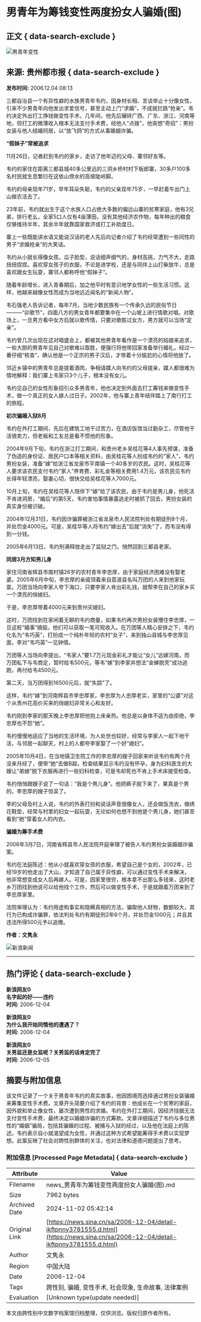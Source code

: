 # 男青年为筹钱变性两度扮女人骗婚(图)

## 正文 { data-search-exclude }


![男青年变性](https://n.sinaimg.cn/sinakd10200/330/w165h165/20221208/39b4-480001fe682e5f33bdb620fcadd925b2.jpg)

## 来源: 贵州都市报 { data-search-exclude }

**发布时间:** 2006.12.04 08:13

三都自治县一个有异性癖的水族男青年韦约，因身材长相、言谈举止十分像女性，引来不少男青年向他发出求爱信号，甚至主动上门“求婚”，不成就拦路“抢亲”。韦约决定外出打工挣钱做变性手术，几年间，他先后辗转广西、广东、浙江、河南等地，但打工的微薄收入根本无法支付手术费，经他人“点拨”，他突想“奇招”：男扮女装与他人结婚同居，以“放飞鸽”的方式从事婚姻诈骗。

**“假妹子”常被追求**

11月26日，记者赶到韦约的家乡，走访了他年迈的父母、寨邻好友等。

韦约的家住在距离三都县城40多公里远的三洞乡桥村村下板郎寨，30多户100多名村民就生息繁衍在这依山傍水的高坡陡岭脚。

韦约的母亲现年71岁，早年耳朵失聪，韦约的父亲现年75岁，一早赶着牛出门上山做农活去了。

23年前，韦约就出生于这个水族人口占绝大多数的偏远山寨的贫寒家庭，他有3兄弟，排行老幺，全家5口人仅有4亩薄田，没有其他经济农作物，每年种出的粮食仅够维持半年，其余半年就靠国家救济或打工补助度日。

寨上一些既能讲水语又能说汉话的老人先后向记者介绍了韦约经常遭到一些同性的男子“求婚抢亲”的大笑话。

韦约从小就长得像女孩，瓜子脸型，说话细声细气的，身材高挑，力气不大，走路扭扭捏捏。喜欢穿女孩子的衣服，不论是进学校，还是与同伴上山打柴放牛，总是喜欢跟女生玩耍，寨邻人都称呼他“假妹子”。

随着年龄增长，进入青春期后，加之他平时有意识地学女性的一些生活习惯。这样，他越来越像女性而成为当地远近闻名的“新闻人物”。

韦石强老人告诉记者，每年7月，当地少数民族有一个传承久远的民俗节日———“卯歌节”，四面八方的男女青年都要集中在一个山坡上进行情歌对唱。对歌场上，一旦男方看中女方后就以歌传情，只要对歌胜过女方，男方就可以当场“定亲”。

韦约曾几次出现在这对唱盛会上，都被其他男青年看作是一个漂亮的姑娘来追求，一些大胆的男青年见自己对歌难以取胜，便强行将他带回家准备举行婚礼，经过一番仔细“核查”，确认他是一个正宗的男子汉后，才带着十分尴尬的心情将他放了。

邻近乡镇中的男青年总是提着酒肉，争相请媒人向韦约的父母提亲，媒人都很难为情地解释：我们寨上韦家只3个儿子，根本没有女儿。

韦约见自己的女性形象招引众多男青年，他也决定到外面去打工筹钱来做变性手术，做一个真正的女人嫁人过日子。2002年，他与寨上青年结伴踏上了南行打工的旅程。

**初次骗婚入狱8月**

韦约在外打工期间，先后在建筑工地干过苦力，在酒店饭馆当过勤杂工，尽管他干活很卖力，但老板和工友总是看不惯他的形象。

2004年9月下旬，韦约在浙江打工期间，和贵州老乡吴桂花等4人事先预谋，准备了伪造的身份证、居民户口本等相关资料，由吴桂花等人扮成韦约的“家人”，韦约男扮女装，准备“嫁”给浙江省龙泉市平南镇一个40多岁的农民。这时，吴桂花等人要求该农民支付韦约“家人”养育费、彩礼金等相关费用1.4万元，该农民见韦约长得年轻漂亮，娶妻心切，很快交给吴桂花等人7000元。

10月上旬，韦约在吴桂花等人陪伴下“嫁”给了该农民，由于韦约是男儿身，他死活不肯进洞房，“婚后”的第5天，韦约害怕事情暴露逃走时被抓了回去，男扮女装的真实身份被识破。

2004年12月31日，韦约因诈骗罪被浙江省龙泉市人民法院判处有期徒刑8个月，并处罚金4000元。可是，吴桂华等人将韦约“嫁出去”后就“消失”了，而韦没有得到一分钱。

2005年6月13日，韦约刑满释放走出了监狱之门，悄然回到三都县老家。

**同居3月方知男儿身**

家住河南省辉县市南村镇26岁的农村青年李忠厚，由于家庭经济困难没有娶老婆。2005年6月中旬，李忠厚的亲戚领着来自荔波县名叫万团的人来到他家玩耍。万团当场向李家人夸下海口，只要李家人肯出彩礼钱，就帮李在自己的家乡买一个漂亮的俏媳妇。

于是，李忠厚带着4000元来到贵州买媳妇。

这时，万团找到在家闲着无聊的韦约商量，如果韦约再次男扮女装懵住李忠厚，一旦这桩“婚事”搞掂，他们可以获取一笔可观收入。在万团等人精心安排之下，韦约化名为“韦巧英”，打扮成一个纯朴年轻的农村“女子”，来到独山县城与李忠厚见面，李对“韦巧英”一见钟情。

万团等人当场向李提出，“韦家人”要1.7万元现金彩礼才能让“女儿”远嫁河南，而万团私下与韦商定，暂时给韦500元，等韦“嫁”到李家并想法“金蝉脱壳”成功逃跑，再付给韦4500元。

第二天，当万团得到16500元后，就“失踪”了。

这样，韦约“嫁”到河南辉县市李忠厚家，李忠厚为人忠厚老实，家里的“公婆”对这个从贵州花高价买来的俏媳妇非常关心和友好。

韦约刚到李家的那天晚上李忠厚把他抱上床亲热。他总是以身体不适为由拒绝，李忠厚也不怨“她”。

韦约慢慢地适应了当地的生活环境，为人处世也较好，经常与李家人一起下地干活，与邻居一起聊天，村上的人都夸李家娶了一个好“媳妇”。

2005年10月4日，在当地镇卫生院工作的李忠厚的嫂子回家来听说韦约有两个月没来月经了，便带“她”去做B超，检查结果显示韦约没有怀孕，身为妇科医生的大嫂让“弟媳”脱下衣服再进行一些妇科检查，可是韦却死也不肯上手术床接受检查。

韦约悄悄跟嫂子说了一句话：“我是个男儿身”。他把裤子脱下来了，果真是个男的。李忠厚的嫂子惊呆了。

李的父母及村上人说，韦约的外表打扮和说话声音很像女人，还会做饭洗衣，做绣花鞋垫，经常与村里的妇女一起玩耍，无论如何也想不到他是个男儿身，她们甚至看到“她”穿着女人的内衣。

**骗婚为筹手术费**

2006年3月7日，河南省辉县市人民法院开庭审理了被告人韦约男扮女装婚姻诈骗案。

韦约在法庭陈述：他从小就喜欢穿女孩的衣服，希望自己是个女的，2002年，已经19岁的他走出了大山，才知道了自己属于异性癖，可以通过变性手术来解决，他非常想变成女人后再嫁人。可是，因家里很穷，根本拿不出那么多钱来，这时老乡万团找到他说可以给他找个工作，然后可以做变性手术，于是就跟着万团来到了李忠厚家里。

法院审理认为：韦约用虚构事实和隐瞒真相的方法，骗取他人财物，数额较大，其行为已构成诈骗罪，依法判处韦约有期徒刑2年6个月，并处罚金1000元；并且其违法所得500元予以追缴。

**作者：文隽永**

![新浪新闻](https://n.sinaimg.cn/default/2fb77759/20151125/320X320.png)

---

## 热门评论 { data-search-exclude }

**新浪网友0**  
**名字起的好——违约**  
**时间:** 2006-12-04

**新浪网友0**  
**为什么我开始同情他的遭遇了？**  
**时间:** 2006-12-04

**新浪网友0**  
**关男监还是女监呢？关男监的话肯定完了**  
**时间:** 2006-12-05

## 摘要与附加信息

<!-- tcd_abstract -->
该文件记录了一个关于男青年韦约的真实故事，他因困境而选择通过男扮女装骗婚来筹集变性手术费。文章开头简要介绍了韦约的背景：他成长在一个贫寒的家庭，因外貌和举止像女性，屡次遭到男性的求婚。韦约在外打工期间，因经济拮据无法支付变性手术费，最终决定以婚姻诈骗的方式筹款。文章详细描述了韦约与多位男性的“婚姻”骗局，包括其骗婚的过程、被捕与入狱的经过，以及他在法庭上的陈述。韦约表示自小就渴望成为女性，并通过这种方式希望能筹得手术费以实现梦想。此案反映了社会对跨性别群体的关注，也对法律和道德问题提出了思考。
<!-- tcd_abstract_end -->

### 附加信息 [Processed Page Metadata] { data-search-exclude }

| Attribute       | Value                                  |
|-----------------|----------------------------------------|
| Filename        | news_男青年为筹钱变性两度扮女人骗婚(图).md                             |
| Size            | 7962 bytes                           |
| Archived Date   | 2024-11-02 05:42:14                             |
| Original Link   | [https://news.sina.cn/sa/2006-12-04/detail-ikftpnny3781555.d.html](https://news.sina.cn/sa/2006-12-04/detail-ikftpnny3781555.d.html)                       |
| Author          | 文隽永                               |
| Region          | 中国大陆                               |
| Date            | 2006-12-04                                 |
| Tags            | 跨性别, 骗婚, 变性手术, 社会现象, 生命故事, 法律案例                                 |
| Evaluation            | [Unknown type(update needed)]                                 |
<!-- tcd_table_end -->

本文由跨性别中文数字档案馆归档整理，仅供浏览。版权归原作者所有。
